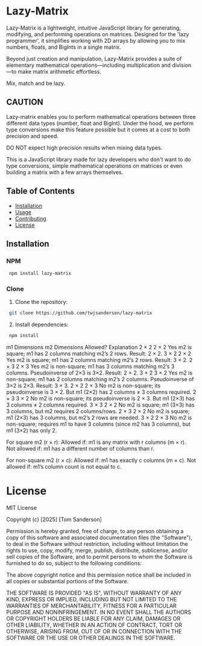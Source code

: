 # Lazy-Matrix

Lazy-Matrix is a lightweight, intuitive JavaScript library for generating, modifying, and performing operations on matrices. Designed for the 'lazy programmer', it simplifies working with 2D arrays by allowing you to mix numbers, floats, and BigInts in a single matrix. 

Beyond just creation and manipulation, Lazy-Matrix provides a suite of elementary mathematical operations—including multiplication and division—to make matrix arithmetic effortless.

Mix, match and be lazy.

## CAUTION

Lazy-matrix enables you to perform mathematical operations between three different data types (number, float and BigInt). 
Under the hood, we perform type conversions make this feature possible but it comes at a cost to both precision and speed.

DO NOT expect high precision results when mixing data types.

This is a JavaScript library made for lazy developers who don't want to do type conversions, simple mathematical operations on matrices or even building a matrix with a few arrays themselves.

## Table of Contents
- [Installation](#installation)
- [Usage](#usage)
- [Contributing](#contributing)
- [License](#license)

## Installation

### NPM
```bash
 npm install lazy-matrix
```

### Clone
1. Clone the repository:
```bash
 git clone https://github.com/twjsanderson/lazy-matrix
```

2. Install dependencies:
```bash
 npm install
 ```






m1 Dimensions	m2 Dimensions	Allowed?	Explanation
2 × 2	2 × 2	Yes	m2 is square; m1 has 2 columns matching m2’s 2 rows. Result: 2 × 2.
3 × 2	2 × 2	Yes	m2 is square; m1 has 2 columns matching m2’s 2 rows. Result: 3 × 2.
2 × 3	2 × 3	Yes	m2 is non-square; m1 has 3 columns matching m2’s 3 columns. Pseudoinverse of 2×3 is 3×2. Result: 2 × 2.
3 × 2	3 × 2	Yes	m2 is non-square; m1 has 2 columns matching m2’s 2 columns. Pseudoinverse of 3×2 is 2×3. Result: 3 × 3.
2 × 2	2 × 3	No	m2 is non-square; its pseudoinverse is 3 × 2. But m1 (2×2) has 2 columns ≠ 3 columns required.
2 × 3	3 × 2	No	m2 is non-square; its pseudoinverse is 2 × 3. But m1 (2×3) has 3 columns ≠ 2 columns required.
3 × 3	2 × 2	No	m2 is square; m1 (3×3) has 3 columns, but m2 requires 2 columns/rows.
2 × 3	2 × 2	No	m2 is square; m1 (2×3) has 3 columns, but m2’s 2 rows are needed.
3 × 2	2 × 3	No	m2 is non-square; requires m1 to have 3 columns (since m2 has 3 columns), but m1 (3×2) has only 2.


For square m2 (r × r):
Allowed if: m1 is any matrix with r columns (m × r).
Not allowed if: m1 has a different number of columns than r.

For non-square m2 (r × c):
Allowed if: m1 has exactly c columns (m × c).
Not allowed if: m1’s column count is not equal to c.


# License

MIT License

Copyright (c) [2025] [Tom Sanderson]

Permission is hereby granted, free of charge, to any person obtaining a copy
of this software and associated documentation files (the "Software"), to deal
in the Software without restriction, including without limitation the rights
to use, copy, modify, merge, publish, distribute, sublicense, and/or sell
copies of the Software, and to permit persons to whom the Software is
furnished to do so, subject to the following conditions:

The above copyright notice and this permission notice shall be included in all
copies or substantial portions of the Software.

THE SOFTWARE IS PROVIDED "AS IS", WITHOUT WARRANTY OF ANY KIND, EXPRESS OR
IMPLIED, INCLUDING BUT NOT LIMITED TO THE WARRANTIES OF MERCHANTABILITY,
FITNESS FOR A PARTICULAR PURPOSE AND NONINFRINGEMENT. IN NO EVENT SHALL THE
AUTHORS OR COPYRIGHT HOLDERS BE LIABLE FOR ANY CLAIM, DAMAGES OR OTHER
LIABILITY, WHETHER IN AN ACTION OF CONTRACT, TORT OR OTHERWISE, ARISING FROM,
OUT OF OR IN CONNECTION WITH THE SOFTWARE OR THE USE OR OTHER DEALINGS IN THE
SOFTWARE.